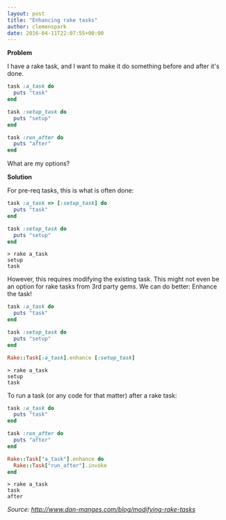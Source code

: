 ```yaml
---
layout: post
title: "Enhancing rake tasks"
author: clemenspark
date: 2016-04-11T22:07:55+00:00
---
```


**Problem**

I have a rake task, and I want to make it do something before and after it's done.

```rb
task :a_task do
  puts "task"
end

task :setup_task do
  puts "setup"
end

task :run_after do
  puts "after"
end
```

What are my options?

**Solution**

For pre-req tasks, this is what is often done:

```rb
task :a_task => [:setup_task] do
  puts "task"
end

task :setup_task do
  puts "setup"
end
```

```
> rake a_task
setup
task
```

However, this requires modifying the existing task.  This might not even be an option for rake tasks from 3rd party gems.
We can do better: Enhance the task!

```rb
task :a_task do
  puts "task"
end

task :setup_task do
  puts "setup"
end

Rake::Task[:a_task].enhance [:setup_task]
```

```
> rake a_task
setup
task
```

To run a task (or any code for that matter) after a rake task:

```rb
task :a_task do
  puts "task"
end

task :run_after do
  puts "after"
end

Rake::Task["a_task"].enhance do
  Rake::Task["run_after"].invoke
end
```

```
> rake a_task
task
after
```

*Source: http://www.dan-manges.com/blog/modifying-rake-tasks*
